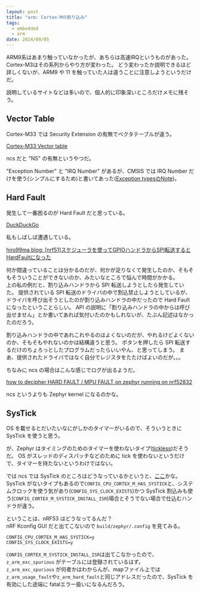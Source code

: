 ```yaml
---
layout: post
title: "arm: Cortex-Mの割り込み"
tags:
  - embedded
  - arm
date: 2024/09/05
---
```


ARM9系はあまり触っていなかったが、あちらは高速IRQというものがあった。  
Cortex-M3はその系列からやり方が変わった。
どう変わったか説明できるほど詳しくないが、ARM9 や 11 を触っていた人は違うことに注意しようというだけだ。

説明しているサイトなどは多いので、個人的に印象深いところだけメモに残そう。

## Vector Table

Cortex-M33 では Security Extension の有無でベクタテーブルが違う。

[Cortex-M33 Vector table](https://developer.arm.com/documentation/100235/0100/The-Cortex-M33-Processor/Exception-model/Vector-table?lang=en)

ncs だと "NS" の有無というやつだ。

"Exception Number" と "IRQ Number" があるが、CMSIS では IRQ Number だけを使う(シンプルにするため)と書いてあった([Exception typesのNote](https://developer.arm.com/documentation/100235/0004/the-cortex-m33-processor/exception-model/exception-types?lang=en))。

## Hard Fault

発生して一番困るのが Hard Fault だと思っている。

[DuckDuckGo](https://duckduckgo.com/?q=arm+hard+fault&t=newext&atb=v440-1&ia=web)

私もしばしば遭遇している。

[hiro99ma blog: \[nrf51\]スケジューラを使ってGPIOハンドラからSPI転送するとHardFaultになった](https://hiro99ma.blogspot.com/2014/07/nrf51gpiospihardfault.html)

何か間違っていることは分かるのだが、何かが足りなくて発生したのか、そもそもそういうことができないのか、みたいなところで悩んで時間がかかる。  
上の私の例だと、割り込みハンドラから SPI 転送しようとしたら発生していた。
提供されている SPI 転送のドライバの中で割込禁止しようとしているが、ドライバを呼び出そうとしたのが割り込みハンドラの中だったので Hard Fault になったということらしい。
API の説明に「割り込みハンドラの中からは呼び出せません」とか書いてあれば気付いたのかもしれないが、たぶん記述はなかったのだろう。

割り込みハンドラの中であれこれやるのはよくないのだが、やれるけどよくないのか、そもそもやれないのかは結構違うと思う。
ボタンを押したら SPI 転送するだけのちょろっとしたプログラムだったらいいやん、と思ってしまう。
まあ、提供されたドライバではなく自分でレジスタをたたけばよいのだが。。。

ちなみに ncs の場合はこんな感じでログが出るようだ。

[how to decipher HARD FAULT / MPU FAULT on zephyr running on nrf52832](https://devzone.nordicsemi.com/f/nordic-q-a/90787/how-to-decipher-hard-fault-mpu-fault-on-zephyr-running-on-nrf52832)

ncs というよりも Zephyr kernel になるのかな。

## SysTick

OS を載せるとだいたいなにがしかのタイマーがいるので、そういうときに SysTick を使うと思う。

が、Zephyr はタイミングのためのタイマーを使わないタイプ([tickless](https://docs.zephyrproject.org/latest/kernel/services/timing/clocks.html))だそうだ。
OS がスレッドのディスパッチなどのために tick を使わないというだけで、タイマーを持たないというわけではない。

では ncs では SysTick のところはどうなっているかというと、[ここ](https://github.com/nrfconnect/sdk-zephyr/blob/v3.5.99-ncs1-1/arch/arm/core/cortex_m/vector_table.S#L82-L91)かな。
SysTick がないタイプもあるので`CONFIG_CPU_CORTEX_M_HAS_SYSTICK`と、システムクロックを使う気があり(`CONFIG_SYS_CLOCK_EXISTS`)かつ SysTick 割込みも使う(`CONFIG_CORTEX_M_SYSTICK_INSTALL_ISR`)場合とそうでない場合で仕込むハンドラが違う。

ということは、nRF53 はどうなってるんだ？  
nRF Kconfig GUI だと出てこないので `build/zephyr/.config` を見てみる。

```config
CONFIG_CPU_CORTEX_M_HAS_SYSTICK=y
CONFIG_SYS_CLOCK_EXISTS=y
```

`CONFIG_CORTEX_M_SYSTICK_INSTALL_ISR`は出てこなかったので、`z_arm_exc_spurious` がテーブルには登録されているはず。  
`z_arm_exc_spurious` が何者かはわからんが、mapファイル上では`z_arm_usage_fault`や`z_arm_hard_fault`と同じアドレスだったので、SysTick を有効にした途端に fatalエラー扱いになるんだろう。
